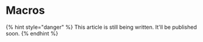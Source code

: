 # Macros

{% hint style="danger" %}
This article is still being written. It'll be published soon.
{% endhint %}
